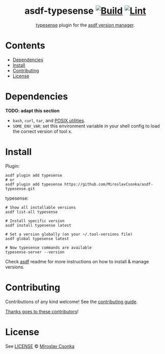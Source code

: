 <div align="center">

# asdf-typesense [![Build](https://github.com/MiroslavCsonka/asdf-typesense/actions/workflows/build.yml/badge.svg)](https://github.com/MiroslavCsonka/asdf-typesense/actions/workflows/build.yml) [![Lint](https://github.com/MiroslavCsonka/asdf-typesense/actions/workflows/lint.yml/badge.svg)](https://github.com/MiroslavCsonka/asdf-typesense/actions/workflows/lint.yml)

[typesense](https://typesense.org) plugin for the [asdf version manager](https://asdf-vm.com).

</div>

# Contents

- [Dependencies](#dependencies)
- [Install](#install)
- [Contributing](#contributing)
- [License](#license)

# Dependencies

**TODO: adapt this section**

- `bash`, `curl`, `tar`, and [POSIX utilities](https://pubs.opengroup.org/onlinepubs/9699919799/idx/utilities.html).
- `SOME_ENV_VAR`: set this environment variable in your shell config to load the correct version of tool x.

# Install

Plugin:

```shell
asdf plugin add typesense
# or
asdf plugin add typesense https://github.com/MiroslavCsonka/asdf-typesense.git
```

typesense:

```shell
# Show all installable versions
asdf list-all typesense

# Install specific version
asdf install typesense latest

# Set a version globally (on your ~/.tool-versions file)
asdf global typesense latest

# Now typesense commands are available
typesense-server --version
```

Check [asdf](https://github.com/asdf-vm/asdf) readme for more instructions on how to
install & manage versions.

# Contributing

Contributions of any kind welcome! See the [contributing guide](contributing.md).

[Thanks goes to these contributors](https://github.com/MiroslavCsonka/asdf-typesense/graphs/contributors)!

# License

See [LICENSE](LICENSE) © [Miroslav Csonka](https://github.com/MiroslavCsonka/)
